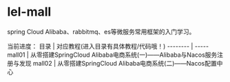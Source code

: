# lel-mall
  spring Cloud Alibaba、rabbitmq、es等微服务常用框架的入门学习。

当前进度：
  目录     | 对应教程(进入目录有具体教程/代码哦！)
-------- | -----
mall01  | 从零搭建SpringCloud Alibaba电商系统(一)——Alibaba与Nacos服务注册与发现
mall02  | 从零搭建SpringCloud Alibaba电商系统(二)——Nacos配置中心

